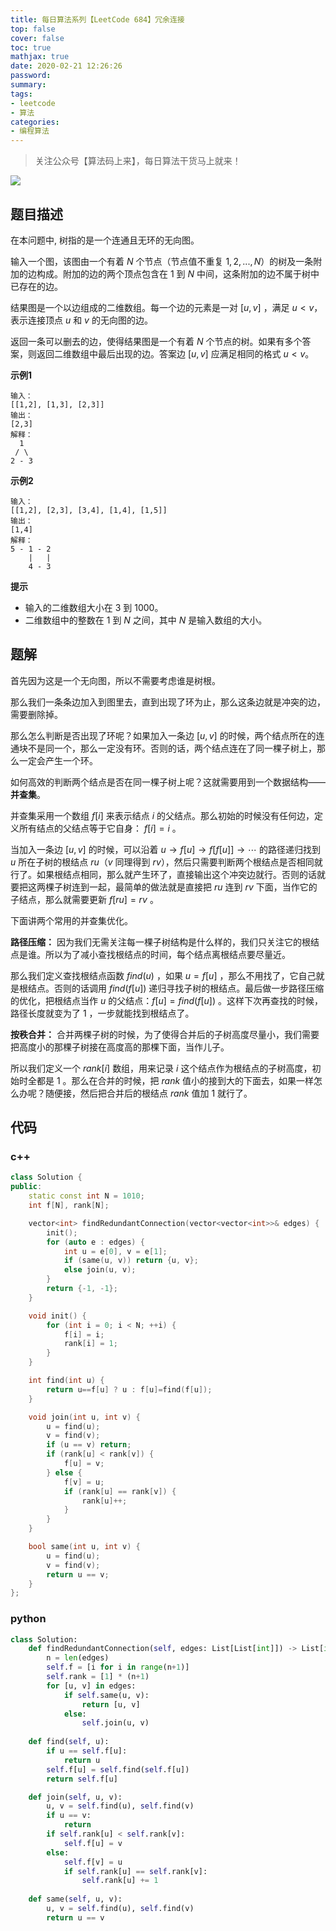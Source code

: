 ```yaml
---
title: 每日算法系列【LeetCode 684】冗余连接
top: false
cover: false
toc: true
mathjax: true
date: 2020-02-21 12:26:26
password:
summary:
tags:
- leetcode
- 算法
categories:
- 编程算法
---
```


> 关注公众号【算法码上来】，每日算法干货马上就来！

![](/medias/contact.jpg)

## 题目描述
在本问题中, 树指的是一个连通且无环的无向图。

输入一个图，该图由一个有着 $N$ 个节点（节点值不重复 $1, 2, ..., N$）的树及一条附加的边构成。附加的边的两个顶点包含在 $1$ 到 $N$ 中间，这条附加的边不属于树中已存在的边。

结果图是一个以边组成的二维数组。每一个边的元素是一对 $[u, v]$ ，满足 $u < v$，表示连接顶点 $u$ 和 $v$ 的无向图的边。

返回一条可以删去的边，使得结果图是一个有着 $N$ 个节点的树。如果有多个答案，则返回二维数组中最后出现的边。答案边 $[u, v]$ 应满足相同的格式 $u < v$。

**示例1**
```text
输入：
[[1,2], [1,3], [2,3]]
输出：
[2,3]
解释：
  1
 / \
2 - 3
```

**示例2**
```text
输入：
[[1,2], [2,3], [3,4], [1,4], [1,5]]
输出：
[1,4]
解释：
5 - 1 - 2
    |   |
    4 - 3
```

**提示**
* 输入的二维数组大小在 $3$ 到 $1000$。
* 二维数组中的整数在 $1$ 到 $N$ 之间，其中 $N$ 是输入数组的大小。

## 题解
首先因为这是一个无向图，所以不需要考虑谁是树根。

那么我们一条条边加入到图里去，直到出现了环为止，那么这条边就是冲突的边，需要删除掉。

那么怎么判断是否出现了环呢？如果加入一条边 $[u, v]$ 的时候，两个结点所在的连通块不是同一个，那么一定没有环。否则的话，两个结点连在了同一棵子树上，那么一定会产生一个环。

如何高效的判断两个结点是否在同一棵子树上呢？这就需要用到一个数据结构——**并查集**。

并查集采用一个数组 $f[i]$ 来表示结点 $i$ 的父结点。那么初始的时候没有任何边，定义所有结点的父结点等于它自身： $f[i] = i$ 。

当加入一条边 $[u, v]$ 的时候，可以沿着 $u \to f[u] \to f[f[u]] \to \cdots$ 的路径递归找到 $u$ 所在子树的根结点 $ru$（$v$ 同理得到 $rv$），然后只需要判断两个根结点是否相同就行了。如果根结点相同，那么就产生环了，直接输出这个冲突边就行。否则的话就要把这两棵子树连到一起，最简单的做法就是直接把 $ru$ 连到 $rv$ 下面，当作它的子结点，那么就需要更新 $f[ru] = rv$ 。

下面讲两个常用的并查集优化。

**路径压缩：**
因为我们无需关注每一棵子树结构是什么样的，我们只关注它的根结点是谁。所以为了减小查找根结点的时间，每个结点离根结点要尽量近。

那么我们定义查找根结点函数 $find(u)$ ，如果 $u = f[u]$ ，那么不用找了，它自己就是根结点。否则的话调用 $find(f[u])$ 递归寻找子树的根结点。最后做一步路径压缩的优化，把根结点当作 $u$ 的父结点：$f[u] = find(f[u])$ 。这样下次再查找的时候，路径长度就变为了 $1$ ，一步就能找到根结点了。

**按秩合并：**
合并两棵子树的时候，为了使得合并后的子树高度尽量小，我们需要把高度小的那棵子树接在高度高的那棵下面，当作儿子。

所以我们定义一个 $rank[i]$ 数组，用来记录 $i$ 这个结点作为根结点的子树高度，初始时全都是 $1$ 。那么在合并的时候，把 $rank$ 值小的接到大的下面去，如果一样怎么办呢？随便接，然后把合并后的根结点 $rank$ 值加 $1$ 就行了。


## 代码
### c++
```cpp
class Solution {
public:
    static const int N = 1010;
    int f[N], rank[N];

    vector<int> findRedundantConnection(vector<vector<int>>& edges) {
        init();
        for (auto e : edges) {
            int u = e[0], v = e[1];
            if (same(u, v)) return {u, v};
            else join(u, v);
        }
        return {-1, -1};
    }

    void init() {
        for (int i = 0; i < N; ++i) {
            f[i] = i;
            rank[i] = 1;
        }
    }

    int find(int u) {
        return u==f[u] ? u : f[u]=find(f[u]);
    }

    void join(int u, int v) {
        u = find(u);
        v = find(v);
        if (u == v) return;
        if (rank[u] < rank[v]) {
            f[u] = v;
        } else {
            f[v] = u;
            if (rank[u] == rank[v]) {
                rank[u]++;
            }
        }
    }

    bool same(int u, int v) {
        u = find(u);
        v = find(v);
        return u == v;
    }
};
```

### python
```python
class Solution:
    def findRedundantConnection(self, edges: List[List[int]]) -> List[int]:
        n = len(edges)
        self.f = [i for i in range(n+1)]
        self.rank = [1] * (n+1)
        for [u, v] in edges:
            if self.same(u, v):
                return [u, v]
            else:
                self.join(u, v)
    
    def find(self, u):
        if u == self.f[u]:
            return u
        self.f[u] = self.find(self.f[u])
        return self.f[u]

    def join(self, u, v):
        u, v = self.find(u), self.find(v)
        if u == v:
            return
        if self.rank[u] < self.rank[v]:
            self.f[u] = v
        else:
            self.f[v] = u
            if self.rank[u] == self.rank[v]:
                self.rank[u] += 1
    
    def same(self, u, v):
        u, v = self.find(u), self.find(v)
        return u == v
```